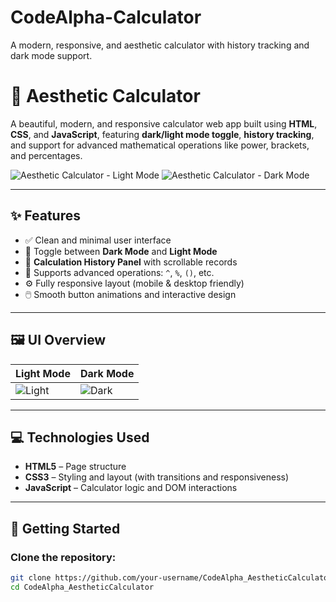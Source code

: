 # CodeAlpha-Calculator
A modern, responsive, and aesthetic calculator with history tracking and dark mode support.
# 🧮 Aesthetic Calculator

A beautiful, modern, and responsive calculator web app built using **HTML**, **CSS**, and **JavaScript**, featuring **dark/light mode toggle**, **history tracking**, and support for advanced mathematical operations like power, brackets, and percentages.

![Aesthetic Calculator - Light Mode](./assets/light-mode-preview.png)
![Aesthetic Calculator - Dark Mode](./assets/dark-mode-preview.png)

---

## ✨ Features

- ✅ Clean and minimal user interface
- 🌙 Toggle between **Dark Mode** and **Light Mode**
- 📜 **Calculation History Panel** with scrollable records
- 🧠 Supports advanced operations: `^`, `%`, `()`, etc.
- ⚙️ Fully responsive layout (mobile & desktop friendly)
- 🖱️ Smooth button animations and interactive design

---

## 🖼️ UI Overview

| Light Mode | Dark Mode |
|------------|-----------|
| ![Light](./assets/light-mode-preview.png) | ![Dark](./assets/dark-mode-preview.png) |

---

## 💻 Technologies Used

- **HTML5** – Page structure  
- **CSS3** – Styling and layout (with transitions and responsiveness)  
- **JavaScript** – Calculator logic and DOM interactions  

---

## 🚀 Getting Started

### Clone the repository:
```bash
git clone https://github.com/your-username/CodeAlpha_AestheticCalculator.git
cd CodeAlpha_AestheticCalculator

